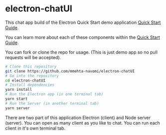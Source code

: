 # electron-chatUI

This chat app build of the Electron Quick Start demo application [Quick Start Guide](http://electron.atom.io/docs/tutorial/quick-start).

You can learn more about each of these components within the [Quick Start Guide](http://electron.atom.io/docs/tutorial/quick-start).

You can fork or clone the repo for usage. (This is just demo app so no pull requests will be accepted).

```bash
# Clone this repository
git clone https://github.com/mmehta-navomi/electron-chatUI
# Go into the repository
cd electron-chatUI
# Install dependencies
yarn install
# Run the Electron app (in one terminal tab)
yarn start
# Run the Server (in another terminal tab)
yarn server
```

There are two part of this application Electron (client) and Node server (server). You can open as many client as you like to chat. You can run each client in it's own terminal tab.
